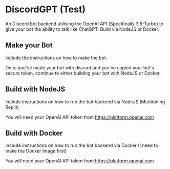 # DiscordGPT (Test)

An Discord bot backend utilising the OpenAI API (Specifically 3.5-Turbo) to give your bot the ability to talk like ChatGPT. Build via NodeJS or Docker.

## Make your Bot

Include the instructions on how to make the bot.

Once you've made your bot with discord and you've copied your bot's secure token, continue to either building your bot with NodeJS or Docker.

## Build with NodeJS

Include instructions on how to run the bot backend via NodeJS (Mentioning Replit)

You will need your OpenAI API token from https://platform.openai.com

## Build with Docker

Include instructions on how to run the bot backend via Docker (I need to make the Docker Image first)

You will need your OpenAI API token from https://platform.openai.com
